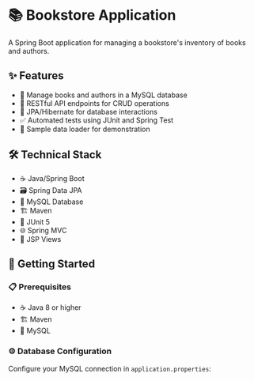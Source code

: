 # 📚 Bookstore Application

A Spring Boot application for managing a bookstore's inventory of books and authors.

## ✨ Features

- 📝 Manage books and authors in a MySQL database
- 🔄 RESTful API endpoints for CRUD operations
- 💾 JPA/Hibernate for database interactions
- ✅ Automated tests using JUnit and Spring Test
- 🔌 Sample data loader for demonstration

## 🛠️ Technical Stack

- ☕ Java/Spring Boot
- 🗃️ Spring Data JPA
- 🐬 MySQL Database
- 🏗️ Maven
- 🧪 JUnit 5
- 🌐 Spring MVC
- 🎨 JSP Views

## 🚀 Getting Started

### 📋 Prerequisites

- ☕ Java 8 or higher
- 🏗️ Maven
- 🐬 MySQL

### ⚙️ Database Configuration

Configure your MySQL connection in `application.properties`:
